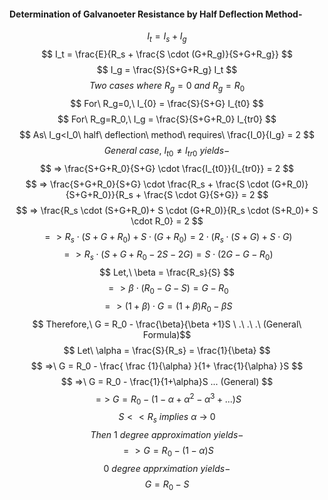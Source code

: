 #### Determination of Galvanoeter Resistance by Half Deflection Method-
$$ I_t = I_s + I_g $$
$$ I_t = \frac{E}{R_s + \frac{S \cdot (G+R_g)}{S+G+R_g}} $$
$$ I_g = \frac{S}{S+G+R_g} I_t $$
$$ Two\ cases\ where\ R_g=0\ and\ R_g=R_0 $$
$$ For\ R_g=0,\ I_{0} = \frac{S}{S+G} I_{t0} $$
$$ For\ R_g=R_0,\ I_g = \frac{S}{S+G+R_0} I_{tr0} $$
$$ As\ I_g<I_0\ half\ deflection\ method\ requires\ \frac{I_0}{I_g} = 2 $$
$$ General\ case,\ I_{t0} \not = I_{tr0}\ yields - $$
$$ => \frac{S+G+R_0}{S+G} \cdot \frac{I_{t0}}{I_{tr0}} = 2 $$
$$ => \frac{S+G+R_0}{S+G} \cdot \frac{R_s + \frac{S \cdot (G+R_0)}{S+G+R_0}}{R_s + \frac{S \cdot G}{S+G}} = 2 $$
$$ => \frac{R_s \cdot (S+G+R_0)+ S \cdot (G+R_0)}{R_s \cdot (S+R_0)+ S \cdot R_0} = 2 $$
$$ => R_s \cdot (S+G+R_0)+ S \cdot (G+R_0) = 2 \cdot (R_s \cdot (S+G)+ S \cdot G) $$
$$ => R_s \cdot (S+G+R_0-2S-2G)= S \cdot (2G - G -R_0) $$
$$ Let,\ \beta = \frac{R_s}{S} $$
$$ => \beta \cdot (R_0 - G - S) = G - R_0 $$
$$ => (1 + \beta) \cdot G = (1+ \beta)R_0 - \beta S $$
$$ Therefore,\ G = R_0 - \frac{\beta}{\beta +1}S \ .\ .\ .\ (General\ Formula)$$
$$ Let\ \alpha = \frac{S}{R_s} = \frac{1}{\beta} $$
$$ =>\ G = R_0 - \frac{ \frac {1}{\alpha} }{1+ \frac{1}{\alpha} }S $$
$$ =>\ G = R_0 - \frac{1}{1+\alpha}S ... (General) $$
$$ =>\ G=R_0 - (1 - \alpha + \alpha^2 - \alpha^3 + ...) S $$
$$ S << R_s\ implies\ \alpha \ \rightarrow \ 0 $$
$$ Then\ 1\ degree\ approximation\ yields- $$
$$ => G = R_0 - (1-\alpha)S $$
$$ 0\ degree\ apprximation\ yields- $$
$$ G = R_0 - S $$